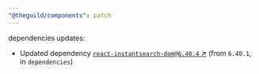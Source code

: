 ```yaml
---
"@theguild/components": patch
---
```

dependencies updates:
  - Updated dependency [`react-instantsearch-dom@6.40.4` ↗︎](https://www.npmjs.com/package/react-instantsearch-dom/v/6.40.4) (from `6.40.1`, in `dependencies`)
